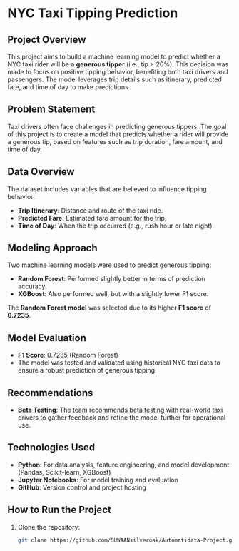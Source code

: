 # NYC Taxi Tipping Prediction

## Project Overview
This project aims to build a machine learning model to predict whether a NYC taxi rider will be a **generous tipper** (i.e., tip ≥ 20%). This decision was made to focus on positive tipping behavior, benefiting both taxi drivers and passengers. The model leverages trip details such as itinerary, predicted fare, and time of day to make predictions.

## Problem Statement
Taxi drivers often face challenges in predicting generous tippers. The goal of this project is to create a model that predicts whether a rider will provide a generous tip, based on features such as trip duration, fare amount, and time of day.

## Data Overview
The dataset includes variables that are believed to influence tipping behavior:
- **Trip Itinerary**: Distance and route of the taxi ride.
- **Predicted Fare**: Estimated fare amount for the trip.
- **Time of Day**: When the trip occurred (e.g., rush hour or late night).

## Modeling Approach
Two machine learning models were used to predict generous tipping:
- **Random Forest**: Performed slightly better in terms of prediction accuracy.
- **XGBoost**: Also performed well, but with a slightly lower F1 score.

The **Random Forest model** was selected due to its higher **F1 score** of **0.7235**.

## Model Evaluation
- **F1 Score**: 0.7235 (Random Forest)
- The model was tested and validated using historical NYC taxi data to ensure a robust prediction of generous tipping.

## Recommendations
- **Beta Testing**: The team recommends beta testing with real-world taxi drivers to gather feedback and refine the model further for operational use.

## Technologies Used
- **Python**: For data analysis, feature engineering, and model development (Pandas, Scikit-learn, XGBoost)
- **Jupyter Notebooks**: For model training and evaluation
- **GitHub**: Version control and project hosting

## How to Run the Project
1. Clone the repository:
   ```bash
   git clone https://github.com/SUWAANsilveroak/Automatidata-Project.git
